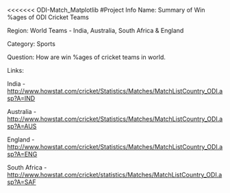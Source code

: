 <<<<<<< ODI-Match_Matplotlib
#Project Info
Name: Summary of Win %ages of ODI Cricket Teams

Region: World Teams - India, Australia, South Africa & England

Category: Sports

Question: How are win %ages of cricket teams in world.

Links:

India - http://www.howstat.com/cricket/Statistics/Matches/MatchListCountry_ODI.asp?A=IND

Australia - http://www.howstat.com/cricket/Statistics/Matches/MatchListCountry_ODI.asp?A=AUS

England - http://www.howstat.com/cricket/Statistics/Matches/MatchListCountry_ODI.asp?A=ENG

South Africa - http://www.howstat.com/cricket/statistics/Matches/MatchListCountry_ODI.asp?A=SAF

